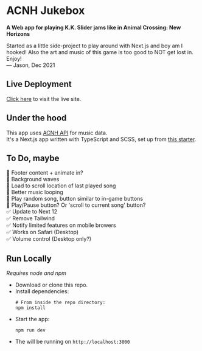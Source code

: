 # ACNH Jukebox

**A Web app for playing K.K. Slider jams like in Animal Crossing: New Horizons**

Started as a little side-project to play around with Next.js and boy am I hooked! Also the art and music of this game is too good to NOT get lost in. Enjoy!  
— Jason, Dec 2021

## Live Deployment
[Click here](https://acnhjukebox.vercel.app/) to visit the live site.

## Under the hood
This app uses [ACNH API](https://acnhapi.com/) for music data.  
It's a Next.js app written with TypeScript and SCSS, set up from [this starter](https://github.com/redimpulz/nextjs-typescript-starter).  

## To Do, maybe
💭 Footer content + animate in?  
💭 Background waves  
💭 Load to scroll location of last played song  
💭 Better music looping  
💭 Play random song, button similar to in-game buttons  
💭 Play/Pause button? Or 'scroll to current song' button?  
✅ Update to Next 12  
✅ Remove Tailwind  
✅ Notify limited features on mobile browers  
✅ Works on Safari (Desktop)  
✅ Volume control (Desktop only?)  

## Run Locally
*Requires node and npm*
- Download or clone this repo.
- Install dependencies: 
  ```
  # From inside the repo directory:
  npm install
  ```
- Start the app: 
  ```
  npm run dev
  ```
- The will be running on `http://localhost:3000`